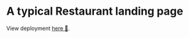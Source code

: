 # A typical Restaurant landing page

View deployment [here 💙](https://davydx7.github.io/Restaurant-Pizza/).
